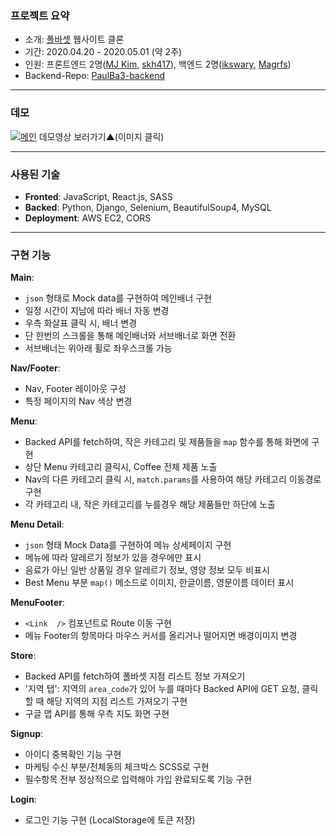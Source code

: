 
### 프로젝트 요약
-  소개: [폴바셋](https://www.baristapaulbassett.co.kr/Index.pb) 웹사이트 클론
- 기간: 2020.04.20 - 2020.05.01 (약 2주)
- 인원: 프론트엔드 2명([MJ Kim](https://github.com/howdy-mj),  [skh417](https://github.com/skh417)), 백엔드 2명([ikswary](https://github.com/ikswary), [Magrfs](https://github.com/Magrfs))
- Backend-Repo: [PaulBa3-backend](https://github.com/wecode-bootcamp-korea/PaulBa3-backend)

----

### 데모
[![메인](https://media.vlpt.us/images/magnoliarfsit/post/eb955457-4c79-4474-b8ba-2f99c9378da4/mainpage.png)](https://youtu.be/a1vKyWHA8pE)
데모영상 보러가기▲(이미지 클릭)

----

### 사용된 기술
- **Fronted**: JavaScript, React.js, SASS
- **Backed**: Python, Django, Selenium, BeautifulSoup4, MySQL 
- **Deployment**: AWS EC2, CORS

----

### 구현 기능
**Main**:
- `json` 형태로 Mock data를 구현하여 메인배너 구현
- 일정 시간이 지남에 따라 배너 자동 변경
- 우측 화살표 클릭 시, 배너 변경
- 단 한번의 스크롤을 통해 메인배너와 서브배너로 화면 전환
- 서브배너는 위아래 휠로 좌우스크롤 가능

**Nav/Footer**:
- Nav, Footer 레이아웃 구성
- 특정 페이지의 Nav 색상 변경

**Menu**:
- Backed API를 fetch하여, 작은 카테고리 및 제품들을 `map` 함수를 통해 화면에 구현
- 상단 Menu 카테고리 클릭시, Coffee 전체 제품 노출
- Nav의 다른 카테고리 클릭 시, `match.params`를 사용하여 해당 카테고리 이동경로 구현
- 각 카테고리 내, 작은 카테고리를 누를경우 해당 제품들만 하단에 노출

**Menu Detail**:
-  `json`  형태  Mock  Data를  구현하여  메뉴  상세페이지  구현
-  메뉴에  따라  알레르기  정보가  있을  경우에만  표시
-  음료가  아닌  일반  상품일  경우  알레르기  정보,  영양  정보  모두  비표시
-  Best  Menu  부분  `map()`  메소드로  이미지,  한글이름,  영문이름  데이터  표시

**MenuFooter**:
-  `<Link  />`  컴포넌트로  Route  이동  구현
-  메뉴  Footer의  항목마다  마우스  커서를  올리거나  떨어지면  배경이미지  변경

**Store**:
- Backed API를 fetch하여 폴바셋 지점 리스트 정보 가져오기
- '지역 탭': 지역의 `area_code`가 있어 누를 때마다 Backed API에 GET 요청, 클릭 할 때 해당 지역의 지점 리스트 가져오기 구현
- 구글 맵 API를 통해 우측 지도 화면 구현

**Signup**:
-  아이디  중복확인  기능  구현
-  마케팅  수신  부분/전체동의  체크박스  SCSS로  구현
-  필수항목  전부  정상적으로  입력해야  가입  완료되도록  기능  구현

**Login**:
-  로그인  기능  구현  (LocalStorage에  토큰  저장)